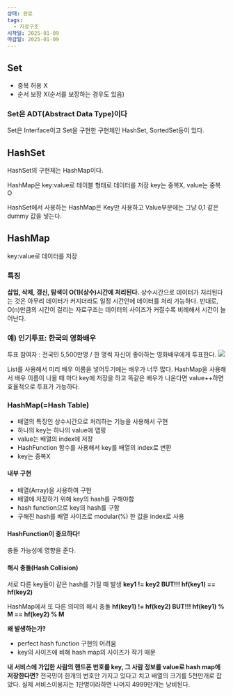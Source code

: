 ```yaml
---
상태: 완료
tags:
  - 자료구조
시작일: 2025-01-09
마감일: 2025-01-09
---
```

## **Set**
- 중복 허용 X
- 순서 보장 X(순서를 보장하는 경우도 있음)

### Set은 ADT(Abstract Data Type)이다 
Set은 Interface이고 Set을 구현한 구현체인 HashSet, SortedSet등이 있다.

## **HashSet**
HashSet의 구현체는 HashMap이다.

HashMap은 key:value로 테이블 형태로 데이터를 저장
key는 중복X, value는 중복 O

HashSet에서 사용하는 HashMap은 Key만 사용하고 Value부분에는 그냥 0,1 같은 dummy 값을 넣는다.

## **HashMap**
key:value로 데이터를 저장

### 특징
**삽입, 삭제, 갱신, 탐색이 O(1)(상수)시간에 처리된다.** 
상수시간으로 데이터가 처리된다는 것은 아무리 데이터가 커지더라도 일정 시간안에 데이터를 처리 가능하다.
반대로, O(n)만큼의 시간이 걸리는 자료구조는 데이터의 사이즈가 커질수록 비례해서 시간이 늘어난다.

### 예) 인기투표: 한국의 영화배우
투표 참여자 : 전국민 5,500만명 / 한 명씩 자신이 좋아하는 영화배우에게 투표한다.
![](https://i.imgur.com/dI3HOEh.png)

List를 사용해서 미리 배우 이름을 넣어두기에는 배우가 너무 많다.
HashMap을 사용해서 배우 이름이 나올 때 마다 key에 저장을 하고 똑같은 배우가 나온다면 value++하면 효율적으로 투표가 가능하다.

### HashMap(=Hash Table)
- 배열의 특징인 상수시간으로 처리하는 기능을 사용해서 구현
- 하나의 key는 하나의 value에 맵핑
- value는 배열의 index에 저장
- HashFunction 함수를 사용해서 key를 배열의 index로 변환
- key는 중복X


#### 내부 구현
- 배열(Array)을 사용하여 구현
- 배열에 저장하기 위해 key의 hash를 구해야함
- hash function으로 key의 hash를 구함
- 구해진 hash를 배열 사이즈로 modular(%) 한 값을 index로 사용
#### HashFunction이 중요하다!
충돌 가능성에 영향을 준다.

#### 해시 충돌(Hash Collision)
서로 다른 key들이 같은 hash를 가질 때 발생
**key1 != key2 BUT!!! hf(key1) == hf(key2)**

HashMap에서 또 다른 의미의 해시 충돌
**hf(key1) != hf(key2) BUT!!! hf(key1) % M == hf(key2) % M**

**왜 발생하는가?**
- perfect hash function 구현의 어려움
- key의 사이즈에 비해 hash map의 사이즈가 작기 때문

**내 서비스에 가입한 사람의 핸드폰 번호를 key, 그 사람 정보를 value로 hash map에 저장한다면?**
전국민이 한개의 번호만 가지고 있다고 치고 배열의 크기를 5천만개로 잡았다.
실제 서비스이용자는 1만명이라하면 나머지 4999만개는 낭비된다.